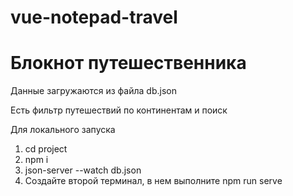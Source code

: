# vue-notepad-travel

# Блокнот путешественника

<p>Данные загружаются из файла db.json</p>

<p>Есть фильтр путешествий по континентам и поиск</p>

<p>Для локального запуска</p>
<ol>
    <li>cd project</li>
    <li>npm i</li>
    <li>json-server --watch db.json</li>
    <li>Создайте второй терминал, в нем выполните npm run serve</li>
</ol>
